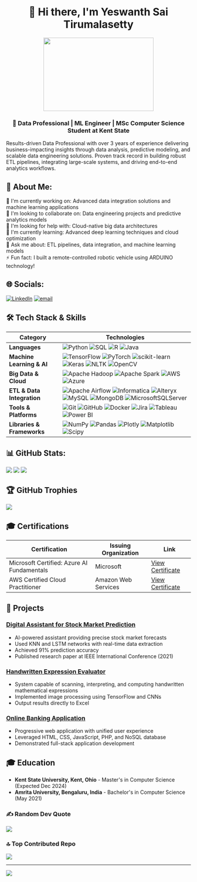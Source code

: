 # <div align="center">👋 Hi there, I'm Yeswanth Sai Tirumalasetty</div>

<div align="center">
  <img src="https://media.giphy.com/media/qgQUggAC3Pfv687qPC/giphy.gif" width="300" height="200"/>
</div>

<div align="center">
  <h3>💼 Data Professional | ML Engineer | MSc Computer Science Student at Kent State</h3>
</div>

Results-driven Data Professional with over 3 years of experience delivering business-impacting insights through data analysis, predictive modeling, and scalable data engineering solutions. Proven track record in building robust ETL pipelines, integrating large-scale systems, and driving end-to-end analytics workflows.

## 💫 About Me:
🔭 I'm currently working on: Advanced data integration solutions and machine learning applications  
👯 I'm looking to collaborate on: Data engineering projects and predictive analytics models  
🤝 I'm looking for help with: Cloud-native big data architectures  
🌱 I'm currently learning: Advanced deep learning techniques and cloud optimization  
💬 Ask me about: ETL pipelines, data integration, and machine learning models  
⚡ Fun fact: I built a remote-controlled robotic vehicle using ARDUINO technology!  

## 🌐 Socials:
[![LinkedIn](https://img.shields.io/badge/LinkedIn-%230077B5.svg?logo=linkedin&logoColor=white)](https://linkedin.com/in/yeswanth-sai-tirumalasetty) [![email](https://img.shields.io/badge/Email-D14836?logo=gmail&logoColor=white)](mailto:yeswanth1809@gmail.com)

## 🛠️ Tech Stack & Skills

| Category | Technologies |
|----------|--------------|
| **Languages** | ![Python](https://img.shields.io/badge/python-3670A0?style=for-the-badge&logo=python&logoColor=ffdd54) ![SQL](https://img.shields.io/badge/SQL-4479A1?style=for-the-badge&logo=MySQL&logoColor=white) ![R](https://img.shields.io/badge/r-%23276DC3.svg?style=for-the-badge&logo=r&logoColor=white) ![Java](https://img.shields.io/badge/java-%23ED8B00.svg?style=for-the-badge&logo=openjdk&logoColor=white) |
| **Machine Learning & AI** | ![TensorFlow](https://img.shields.io/badge/TensorFlow-%23FF6F00.svg?style=for-the-badge&logo=TensorFlow&logoColor=white) ![PyTorch](https://img.shields.io/badge/PyTorch-%23EE4C2C.svg?style=for-the-badge&logo=PyTorch&logoColor=white) ![scikit-learn](https://img.shields.io/badge/scikit--learn-%23F7931E.svg?style=for-the-badge&logo=scikit-learn&logoColor=white) ![Keras](https://img.shields.io/badge/Keras-%23D00000.svg?style=for-the-badge&logo=Keras&logoColor=white) ![NLTK](https://img.shields.io/badge/NLTK-3670A0?style=for-the-badge) ![OpenCV](https://img.shields.io/badge/opencv-%23white.svg?style=for-the-badge&logo=opencv&logoColor=white) |
| **Big Data & Cloud** | ![Apache Hadoop](https://img.shields.io/badge/Apache%20Hadoop-66CCFF?style=for-the-badge&logo=apachehadoop&logoColor=black) ![Apache Spark](https://img.shields.io/badge/Apache%20Spark-FDEE21?style=for-the-badge&logo=apachespark&logoColor=black) ![AWS](https://img.shields.io/badge/AWS-%23FF9900.svg?style=for-the-badge&logo=amazon-aws&logoColor=white) ![Azure](https://img.shields.io/badge/azure-%230072C6.svg?style=for-the-badge&logo=microsoftazure&logoColor=white) |
| **ETL & Data Integration** | ![Apache Airflow](https://img.shields.io/badge/Apache%20Airflow-017CEE?style=for-the-badge&logo=Apache%20Airflow&logoColor=white) ![Informatica](https://img.shields.io/badge/Informatica-FF4500?style=for-the-badge) ![Alteryx](https://img.shields.io/badge/Alteryx-3EAAE5?style=for-the-badge) ![MySQL](https://img.shields.io/badge/mysql-4479A1.svg?style=for-the-badge&logo=mysql&logoColor=white) ![MongoDB](https://img.shields.io/badge/MongoDB-%234ea94b.svg?style=for-the-badge&logo=mongodb&logoColor=white) ![MicrosoftSQLServer](https://img.shields.io/badge/Microsoft%20SQL%20Server-CC2927?style=for-the-badge&logo=microsoft%20sql%20server&logoColor=white) |
| **Tools & Platforms** | ![Git](https://img.shields.io/badge/git-%23F05033.svg?style=for-the-badge&logo=git&logoColor=white) ![GitHub](https://img.shields.io/badge/github-%23121011.svg?style=for-the-badge&logo=github&logoColor=white) ![Docker](https://img.shields.io/badge/docker-%230db7ed.svg?style=for-the-badge&logo=docker&logoColor=white) ![Jira](https://img.shields.io/badge/jira-%230A0FFF.svg?style=for-the-badge&logo=jira&logoColor=white) ![Tableau](https://img.shields.io/badge/Tableau-E97627?style=for-the-badge&logo=Tableau&logoColor=white) ![Power BI](https://img.shields.io/badge/PowerBI-F2C811?style=for-the-badge&logo=Power%20BI&logoColor=white) |
| **Libraries & Frameworks** | ![NumPy](https://img.shields.io/badge/numpy-%23013243.svg?style=for-the-badge&logo=numpy&logoColor=white) ![Pandas](https://img.shields.io/badge/pandas-%23150458.svg?style=for-the-badge&logo=pandas&logoColor=white) ![Plotly](https://img.shields.io/badge/Plotly-%233F4F75.svg?style=for-the-badge&logo=plotly&logoColor=white) ![Matplotlib](https://img.shields.io/badge/Matplotlib-%23ffffff.svg?style=for-the-badge&logo=Matplotlib&logoColor=black) ![Scipy](https://img.shields.io/badge/SciPy-%230C55A5.svg?style=for-the-badge&logo=scipy&logoColor=%white) |

## 📊 GitHub Stats:
![](https://github-readme-stats.vercel.app/api?username=yeswanthsai18&theme=tokyonight&hide_border=false&include_all_commits=true&count_private=false)
![](https://nirzak-streak-stats.vercel.app/?user=yeswanthsai18&theme=tokyonight&hide_border=false)
![](https://github-readme-stats.vercel.app/api/top-langs/?username=yeswanthsai18&theme=tokyonight&hide_border=false&include_all_commits=true&count_private=false&layout=compact)

## 🏆 GitHub Trophies
![](https://github-profile-trophy.vercel.app/?username=yeswanthsai18&theme=radical&no-frame=false&no-bg=true&margin-w=4)

## 🎓 Certifications

| Certification | Issuing Organization | Link |
|---------------|----------------------|------|
| Microsoft Certified: Azure AI Fundamentals | Microsoft | [View Certificate](#) |
| AWS Certified Cloud Practitioner | Amazon Web Services | [View Certificate](#) |

## 🚀 Projects

### [Digital Assistant for Stock Market Prediction](https://github.com/yeswanthsai18/stock-market-prediction)
- AI-powered assistant providing precise stock market forecasts
- Used KNN and LSTM networks with real-time data extraction
- Achieved 91% prediction accuracy
- Published research paper at IEEE International Conference (2021)

### [Handwritten Expression Evaluator](https://github.com/yeswanthsai18/handwritten-expression-evaluator)
- System capable of scanning, interpreting, and computing handwritten mathematical expressions
- Implemented image processing using TensorFlow and CNNs
- Output results directly to Excel

### [Online Banking Application](https://github.com/yeswanthsai18/online-banking-app)
- Progressive web application with unified user experience
- Leveraged HTML, CSS, JavaScript, PHP, and NoSQL database
- Demonstrated full-stack application development

## 🎓 Education
- **Kent State University, Kent, Ohio** - Master's in Computer Science (Expected Dec 2024)
- **Amrita University, Bengaluru, India** - Bachelor's in Computer Science (May 2021)

### ✍️ Random Dev Quote
![](https://quotes-github-readme.vercel.app/api?type=horizontal&theme=tokyonight)

### 🔝 Top Contributed Repo
![](https://github-contributor-stats.vercel.app/api?username=yeswanthsai18&limit=5&theme=tokyonight&combine_all_yearly_contributions=true)

---
[![](https://visitcount.itsvg.in/api?id=yeswanthsai18&icon=0&color=8)](https://visitcount.itsvg.in)

<!-- Proudly created with GPRM ( https://gprm.itsvg.in ) -->
